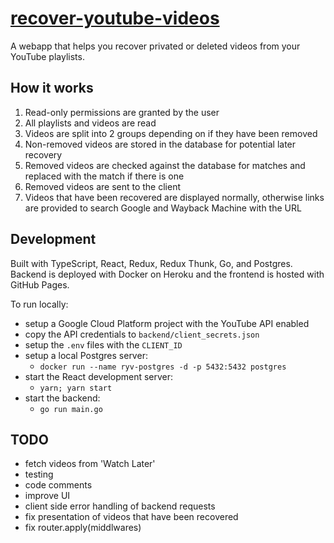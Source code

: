 # [recover-youtube-videos](https://recover-youtube-videos.xyz)

A webapp that helps you recover privated or deleted videos from your YouTube playlists.

## How it works

1. Read-only permissions are granted by the user
2. All playlists and videos are read
3. Videos are split into 2 groups depending on if they have been removed
4. Non-removed videos are stored in the database for potential later recovery
5. Removed videos are checked against the database for matches and replaced with the match if there is one
6. Removed videos are sent to the client
7. Videos that have been recovered are displayed normally, otherwise links are provided to search Google and Wayback Machine with the URL

## Development

Built with TypeScript, React, Redux, Redux Thunk, Go, and Postgres.  
Backend is deployed with Docker on Heroku and the frontend is hosted with GitHub Pages.

To run locally:

- setup a Google Cloud Platform project with the YouTube API enabled
- copy the API credentials to `backend/client_secrets.json`
- setup the `.env` files with the `CLIENT_ID`
- setup a local Postgres server:
  - `docker run --name ryv-postgres -d -p 5432:5432 postgres`
- start the React development server:
  - `yarn; yarn start`
- start the backend:
  - `go run main.go`

## TODO

- fetch videos from 'Watch Later'
- testing
- code comments
- improve UI
- client side error handling of backend requests
- fix presentation of videos that have been recovered
- fix router.apply(middlwares)

